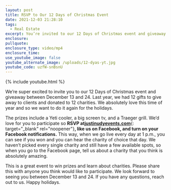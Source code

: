 ```yaml
---
layout: post
title: RSVP to Our 12 Days of Christmas Event
date: 2021-12-03 21:28:10
tags:
  - Real Estate
excerpt: You’re invited to our 12 Days of Christmas event and giveaway.
enclosure:
pullquote:
enclosure_type: video/mp4
enclosure_time:
use_youtube_image: false
youtube_alternate_image: /uploads/12-dyas-yt.jpg
youtube_code: uzfW-snBsnU
---
```

{% include youtube.html %}

We’re super excited to invite you to our 12 Days of Christmas event and giveaway between December 13 and 24. Last year, we had 12 gifts to give away to clients and donated to 12 charities. We absolutely love this time of year and so we want to do it again for the holidays.

The prizes include a Yeti cooler, a big screen tv, and a Traeger grill. We’d love for you to participate so **RSVP at**[**justinudyevents.com**](http://justinudyevents.com){: target="_blank" rel="noopener"}**, like us on Facebook, and turn on your Facebook notifications.** This way, when we go live every day at 1 p.m., you can see if you won and you can hear the charity of choice that day. We haven’t picked every single charity and still have a few available spots, so when you go to the Facebook page, tell us about a charity that you think is absolutely amazing.

This is a great event to win prizes and learn about charities. Please share this with anyone you think would like to participate. We look forward to seeing you between December 13 and 24. If you have any questions, reach out to us. Happy holidays.
